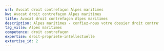 ```yaml
---
url: Avocat droit contrefaçon Alpes maritimes
kw: Avocat droit contrefaçon Alpes maritimes
title: Avocat droit contrefaçon Alpes maritimes
description: Alpes maritimes - confiez-nous votre dossier droit contrefaçon
tag_ville: Alpes maritimes
competence: droit contrefaçon
expertise: droit-propriete-intellectuelle
extertise_id: 2
---
```

